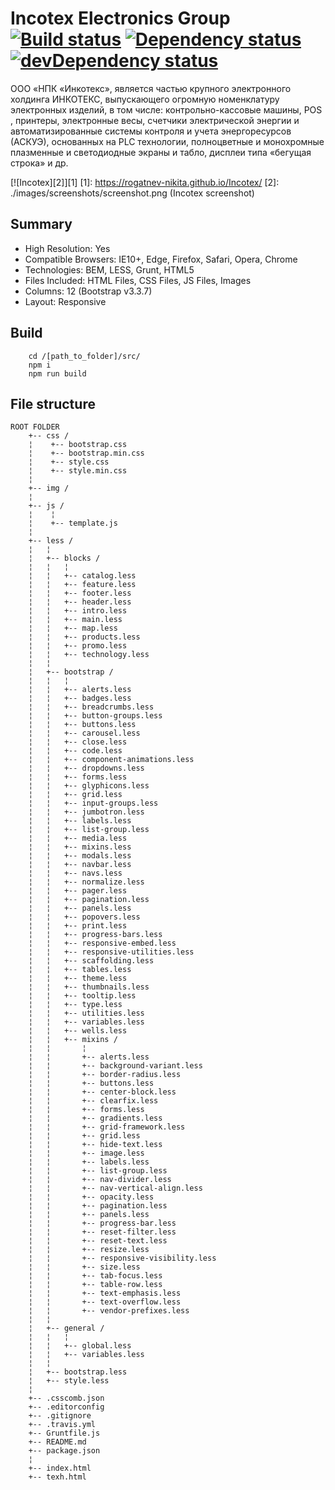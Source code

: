 # Incotex Electronics Group [![Build status][travis-image]][travis-url] [![Dependency status][dependency-image]][dependency-url] [![devDependency status][dev-dependency-image]][dev-dependency-url]

ООО «НПК «Инкотекс», является частью крупного электронного холдинга ИНКОТЕКС, выпускающего огромную номенклатуру электронных изделий, в том числе: контрольно-кассовые машины, POS , принтеры, электронные весы, счетчики электрической энергии и автоматизированные системы контроля и учета энергоресурсов (АСКУЭ), основанных на PLC технологии, полноцветные и монохромные плазменные и светодиодные экраны и табло, дисплеи типа «бегущая строка» и др.

[![Incotex][2]][1]
	[1]: https://rogatnev-nikita.github.io/Incotex/
	[2]: ./images/screenshots/screenshot.png (Incotex screenshot)

## Summary
* High Resolution: Yes
* Compatible Browsers: IE10+, Edge, Firefox, Safari, Opera, Chrome
* Technologies: BEM, LESS, Grunt, HTML5
* Files Included: HTML Files, CSS Files, JS Files, Images
* Columns: 12 (Bootstrap v3.3.7)
* Layout: Responsive

## Build
		cd /[path_to_folder]/src/
		npm i  
		npm run build

## File structure
	ROOT FOLDER
		+-- css /
		¦    +-- bootstrap.css
		¦    +-- bootstrap.min.css
		¦    +-- style.css
		¦    +-- style.min.css
		¦
		+-- img /
		¦
		+-- js /
		¦    ¦
		¦    +-- template.js
		¦
		+-- less /
		¦   ¦  
		¦   +-- blocks /
		¦   ¦   ¦
		¦   ¦   +-- catalog.less
		¦   ¦   +-- feature.less
		¦   ¦   +-- footer.less
		¦   ¦   +-- header.less
		¦   ¦   +-- intro.less
		¦   ¦   +-- main.less
		¦   ¦   +-- map.less
		¦   ¦   +-- products.less
		¦   ¦   +-- promo.less
		¦   ¦   +-- technology.less
		¦   ¦   
		¦   +-- bootstrap /
		¦   ¦   ¦
		¦   ¦   +-- alerts.less
		¦   ¦   +-- badges.less
		¦   ¦   +-- breadcrumbs.less
		¦   ¦   +-- button-groups.less
		¦   ¦   +-- buttons.less
		¦   ¦   +-- carousel.less
		¦   ¦   +-- close.less
		¦   ¦   +-- code.less
		¦   ¦   +-- component-animations.less
		¦   ¦   +-- dropdowns.less
		¦   ¦   +-- forms.less
		¦   ¦   +-- glyphicons.less
		¦   ¦   +-- grid.less
		¦   ¦   +-- input-groups.less
		¦   ¦   +-- jumbotron.less
		¦   ¦   +-- labels.less
		¦   ¦   +-- list-group.less
		¦   ¦   +-- media.less
		¦   ¦   +-- mixins.less
		¦   ¦   +-- modals.less
		¦   ¦   +-- navbar.less
		¦   ¦   +-- navs.less
		¦   ¦   +-- normalize.less
		¦   ¦   +-- pager.less
		¦   ¦   +-- pagination.less
		¦   ¦   +-- panels.less
		¦   ¦   +-- popovers.less
		¦   ¦   +-- print.less
		¦   ¦   +-- progress-bars.less
		¦   ¦   +-- responsive-embed.less
		¦   ¦   +-- responsive-utilities.less
		¦   ¦   +-- scaffolding.less
		¦   ¦   +-- tables.less
		¦   ¦   +-- theme.less
		¦   ¦   +-- thumbnails.less
		¦   ¦   +-- tooltip.less
		¦   ¦   +-- type.less
		¦   ¦   +-- utilities.less
		¦   ¦   +-- variables.less
		¦   ¦   +-- wells.less
		¦   ¦   +-- mixins /
		¦   ¦       ¦
		¦   ¦       +-- alerts.less
		¦   ¦       +-- background-variant.less
		¦   ¦       +-- border-radius.less
		¦   ¦       +-- buttons.less
		¦   ¦       +-- center-block.less
		¦   ¦       +-- clearfix.less
		¦   ¦       +-- forms.less
		¦   ¦       +-- gradients.less
		¦   ¦       +-- grid-framework.less
		¦   ¦       +-- grid.less
		¦   ¦       +-- hide-text.less
		¦   ¦       +-- image.less
		¦   ¦       +-- labels.less
		¦   ¦       +-- list-group.less
		¦   ¦       +-- nav-divider.less
		¦   ¦       +-- nav-vertical-align.less
		¦   ¦       +-- opacity.less
		¦   ¦       +-- pagination.less
		¦   ¦       +-- panels.less
		¦   ¦       +-- progress-bar.less
		¦   ¦       +-- reset-filter.less
		¦   ¦       +-- reset-text.less
		¦   ¦       +-- resize.less
		¦   ¦       +-- responsive-visibility.less
		¦   ¦       +-- size.less
		¦   ¦       +-- tab-focus.less
		¦   ¦       +-- table-row.less
		¦   ¦       +-- text-emphasis.less
		¦   ¦       +-- text-overflow.less
		¦   ¦       +-- vendor-prefixes.less
		¦   ¦   
		¦   +-- general /
		¦   ¦   ¦
		¦   ¦   +-- global.less
		¦   ¦   +-- variables.less
		¦   ¦
		¦   +-- bootstrap.less
		¦   +-- style.less
		¦
		+-- .csscomb.json
		+-- .editorconfig
		+-- .gitignore
		+-- .travis.yml
		+-- Gruntfile.js
		+-- README.md
		+-- package.json
		¦
		+-- index.html
		+-- texh.html


[travis-image]: https://travis-ci.org/rogatnev-nikita/Incotex.svg?branch=master
[travis-url]: https://travis-ci.org/rogatnev-nikita/Incotex

[dependency-image]: https://david-dm.org/rogatnev-nikita/Incotex.svg?style=flat-square
[dependency-url]: https://david-dm.org/rogatnev-nikita/Incotex

[dev-dependency-image]: https://david-dm.org/rogatnev-nikita/Incotex/dev-status.svg?style=flat-square
[dev-dependency-url]: https://david-dm.org/rogatnev-nikita/Incotex#info=devDependencies
